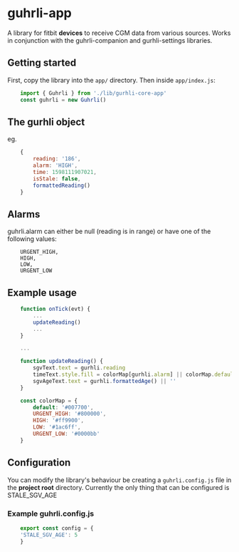 # guhrli-app

A library for fitbit **devices** to receive CGM data from various sources. Works in conjunction with the guhrli-companion and gurhli-settings libraries.

## Getting started

First, copy the library into the `app/` directory. Then inside `app/index.js`:
```js
    import { Guhrli } from './lib/gurhli-core-app'
    const guhrli = new Guhrli()
```

## The gurhli object

eg.
```js
    {
        reading: '186',
        alarm: 'HIGH',
        time: 1598111907021,
        isStale: false,
        formattedReading()
    }
```

## Alarms

guhrli.alarm can either be null (reading is in range) or have one of the following values:
```
    URGENT_HIGH,
    HIGH,
    LOW,
    URGENT_LOW
```

## Example usage

```js
    function onTick(evt) {
        ...
        updateReading()
        ...
    }

    ...

    function updateReading() {
        sgvText.text = gurhli.reading
        timeText.style.fill = colorMap[gurhli.alarm] || colorMap.default
        sgvAgeText.text = gurhli.formattedAge() || ''
    }

    const colorMap = {
        default: '#007700',
        URGENT_HIGH: '#800000',
        HIGH: '#ff9900',
        LOW: '#1ac6ff',
        URGENT_LOW: '#0000bb'
    }    
```

## Configuration

You can modify the library's behaviour be creating a `guhrli.config.js` file in the **project root** directory. Currently the only thing that can be configured is STALE_SGV_AGE

### Example guhrli.config.js

```js
    export const config = {
    'STALE_SGV_AGE': 5
    }
```